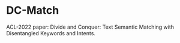 # DC-Match
ACL-2022 paper: Divide and Conquer: Text Semantic Matching with Disentangled Keywords and Intents.
